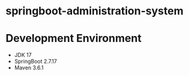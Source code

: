 # springboot-administration-system

# Development Environment

- JDK 17
- SpringBoot 2.7.17
- Maven 3.6.1
